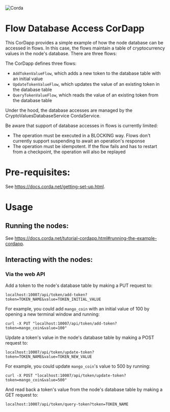 ![Corda](https://www.corda.net/wp-content/uploads/2016/11/fg005_corda_b.png)

# Flow Database Access CorDapp

This CorDapp provides a simple example of how the node database can be accessed in flows. In this case, the flows 
maintain a table of cryptocurrency values in the node's database. There are three flows:

The CorDapp defines three flows:

* `AddTokenValueFlow`, which adds a new token to the database table with an initial value
* `UpdateTokenValueFlow`, which updates the value of an existing token in the database table
* `QueryTokenValueFlow`, which reads the value of an existing token from the database table

Under the hood, the database accesses are managed by the CryptoValuesDatabaseService CordaService.

Be aware that support of database accesses in flows is currently limited:

* The operation must be executed in a BLOCKING way. Flows don't currently support suspending to await an operation's response
* The operation must be idempotent. If the flow fails and has to restart from a checkpoint, the operation will also be replayed

# Pre-requisites:
  
See https://docs.corda.net/getting-set-up.html.

# Usage

## Running the nodes:

See https://docs.corda.net/tutorial-cordapp.html#running-the-example-cordapp.

## Interacting with the nodes:

### Via the web API

Add a token to the node's database table by making a PUT request to:

    localhost:10007/api/token/add-token?token=TOKEN_NAME&value=TOKEN_INITIAL_VALUE
    
For example, you could add `mango_coin` with an initial value of 100 by opening a new terminal window and running:

    curl -X PUT "localhost:10007/api/token/add-token?token=mango_coin&value=100"

Update a token's value in the node's database table by making a POST request to:

    localhost:10007/api/token/update-token?token=TOKEN_NAME&value=TOKEN_NEW_VALUE

For example, you could update `mango_coin`'s value to 500 by running:

    curl -X POST "localhost:10007/api/token/update-token?token=mango_coin&value=500"

And read back a token's value from the node's database table by making a GET request to:

    localhost:10007/api/token/query-token?token=TOKEN_NAME

